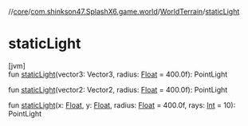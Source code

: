 //[core](../../../index.md)/[com.shinkson47.SplashX6.game.world](../index.md)/[WorldTerrain](index.md)/[staticLight](static-light.md)

# staticLight

[jvm]\
fun [staticLight](static-light.md)(vector3: Vector3, radius: [Float](https://kotlinlang.org/api/latest/jvm/stdlib/kotlin/-float/index.html) = 400.0f): PointLight

fun [staticLight](static-light.md)(vector2: Vector2, radius: [Float](https://kotlinlang.org/api/latest/jvm/stdlib/kotlin/-float/index.html) = 400.0f): PointLight

fun [staticLight](static-light.md)(x: [Float](https://kotlinlang.org/api/latest/jvm/stdlib/kotlin/-float/index.html), y: [Float](https://kotlinlang.org/api/latest/jvm/stdlib/kotlin/-float/index.html), radius: [Float](https://kotlinlang.org/api/latest/jvm/stdlib/kotlin/-float/index.html) = 400.0f, rays: [Int](https://kotlinlang.org/api/latest/jvm/stdlib/kotlin/-int/index.html) = 10): PointLight

